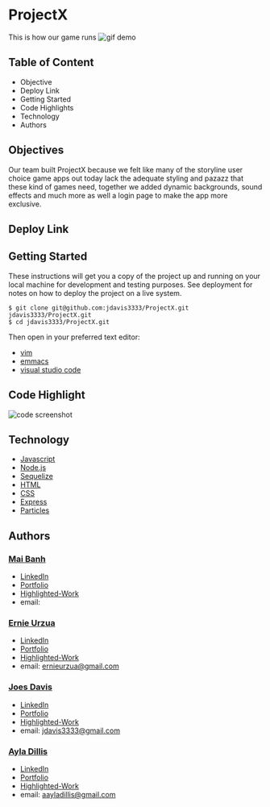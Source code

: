 # ProjectX
This is how our game runs
![gif demo]()

## Table of Content
- Objective
- Deploy Link
- Getting Started
- Code Highlights
- Technology
- Authors

## Objectives
Our team built ProjectX because we felt like many of the storyline user choice game apps out today lack the adequate styling and pazazz that these kind of games need, together we added dynamic backgrounds, sound effects and much more as well a login page to make the app more exclusive. 

## Deploy Link



## Getting Started
These instructions will get you a copy of the project up and running on your local machine for development and testing purposes. See deployment for notes on how to deploy the project on a live system.

```
$ git clone git@github.com:jdavis3333/ProjectX.git
jdavis3333/ProjectX.git
$ cd jdavis3333/ProjectX.git
```
Then open in your preferred text editor:
- [vim](https://www.vim.org/) 
- [emmacs](https://www.gnu.org/software/emacs/)
- [visual studio code](https://code.visualstudio.com/) 

## Code Highlight

![code screenshot]( )


## Technology
* [Javascript](https://developer.mozilla.org/en-US/docs/Web/JavaScrip)
* [Node.js](https://node.js.org/)
* [Sequelize](https://sequelize.org/)
* [HTML](https://en.wikipedia.org/wiki/HTML5)
* [CSS](https://www.w3.org/Style/CSS/Overview.en.html)
* [Express](https://expressjs.com/)
* [Particles](https://vincentgarreau.com/particles.js/)


## Authors 
### [Mai Banh](https://github.com/mtbanh)
- [LinkedIn](https://www.linkedin.com/in/banhtmai/)
- [Portfolio]( )
- [Highlighted-Work]( )
- email: 

### [Ernie Urzua](https://github.com/ErnestUrzua)
- [LinkedIn](https://www.linkedin.com/in/ernesturzua/)
- [Portfolio](https://ernesturzua.github.io/Portfolio/)
- [Highlighted-Work](https://ernesturzua.github.io/Shoppinator/)
- email: ernieurzua@gmail.com

### [Joes Davis](https://github.com/jdavis3333)
- [LinkedIn]( )
- [Portfolio]( )
- [Highlighted-Work]( )
- email: jdavis3333@gmail.com

### [Ayla Dillis](https://github.com/ayladillis)
- [LinkedIn](https://www.linkedin.com/in/ayladillis/)
- [Portfolio](https://ayladillis.github.io/ayladillis_portfolio/)
- [Highlighted-Work](https://ayladillis.github.io/Coding-Bootcamp-Project-1-Zillow-Maps-API-AD/)
- email: aayladillis@gmail.com